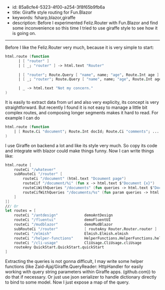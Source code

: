 - id: 85a8cfe4-5323-4f00-a254-3f8f65b9fb6a
- title: Giraffe style routing for Fun.Blazor
- keywords: fsharp,blazor,giraffe
- description: Before I experimented Feliz.Router with Fun.Blazor and find some inconvenience so this time I tried to use giraffe style to see how it is going on.
---

Before I like the Feliz.Router very much, because it is very simple to start:

```fsharp
html.route (function
      | [ "router" ]
      | [ _; "router" ] -> html.text "Router"
                  
      | [ "router"; Route.Query [ "name", name; "age", Route.Int age ] ]
      | [ _; "router"; Route.Query [ "name", name; "age", Route.Int age ] ] -> html.text $"name is: {name}, age is: {age}"

      | _ -> html.text "Not my concern."
)
```

It is easily to extract data from url and also very explicity, its concept is very straightforward. But recently I found it is not easy to manage a little bit complex routes, and composing longer segments makes it hard to read. For example I can do

```fsharp
html.route (function
    | [ Route.Ci "document"; Route.Int docId; Route.Ci "comments"; ....  ]
)
```

I use Giraffe on backend a lot and like its style very much. So copy its code and integrate with blazor could make things funny. Now I can write things like:

```fsharp
html.route [
    routeCi "/whatever"
    subRouteCi "/router" [
        routeCi "/document" (html.text "Dcoument page")
        routeCif "/document/%i" (fun x -> html.text $"Document {x}")
        routeCiWithQueries "/documents" (fun queries -> html.text $"Documents with query: {formatQueries queries}")
        routeCifWithQueries "/documents/%s" (fun param queries -> html.text $"Documents(Param: {param}) with query: {formatQueries queries}")
    ]
]]
/// Or
let routes = [
    routeCi "/antdesign"            demoAntDesign
    routeCi "/fluentui"             demoFluentUI
    routeCi "/mudblazor"            demoMudBlazor
    subRouteCi "/router"            [ routeAny Router.Router.router ]
    routeCi "/elmish"               Elmish.Elmish.elmish
    routeCi "/helper-functions"     HelperFunctions.HelperFunctions.helperFunctions
    routeCi "/cli-usage"            CliUsage.CliUsage.cliUsage
    routeAny QuickStart.QuickStart.quickStart
]
```

Extracting the queries is not gonna difficult, I may write some helper functions (like Zaid-Ajaj/Giraffe.QueryReader: HttpHandler for easily working with query string parameters within Giraffe apps. (github.com)) to do that if necessary. Or just use json serializer to handle dictionary directly to bind to some model. Now I just expose a map of the query.
